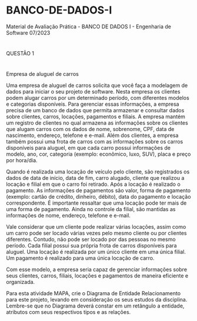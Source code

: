 # BANCO-DE-DADOS-I
Material de Avaliação Prática - BANCO DE DADOS I - Engenharia de Software 07/2023
#
QUESTÃO 1
#
Empresa de aluguel de carros
 
Uma empresa de aluguel de carros solicita que você faça a modelagem de dados para iniciar o seu projeto de software. Nesta empresa os clientes podem alugar carros por um determinado período, com diferentes modelos e categorias disponíveis. Para gerenciar essas informações, a empresa precisa de um banco de dados que permita armazenar e consultar dados sobre clientes, carros, locações, pagamentos e filiais. A empresa mantém um registro de clientes no qual armazena as informações sobre os clientes que alugam carros com os dados de nome, sobrenome, CPF, data de nascimento, endereço, telefone e e-mail. Além dos clientes, a empresa também possui uma frota de carros com as informações sobre os carros disponíveis para aluguel, em que cada carro possui informações de modelo, ano, cor, categoria (exemplo: econômico, luxo, SUV), placa e preço por hora/dia.

Quando é realizada uma locação de veículo pelo cliente, são registrados os dados de data de início, data de fim, carro alugado, cliente que realizou a locação e filial em que o carro foi retirado. Após a locação é realizado o pagamento. As informações de pagamentos são valor, forma de pagamento (exemplo: cartão de crédito, dinheiro, débito), data do pagamento e locação correspondente. É importante ressaltar que uma locação pode ter mais de uma forma de pagamento. Ainda no controle da filial, são mantidas as informações de nome, endereço, telefone e e-mail.

Vale considerar que um cliente pode realizar várias locações, assim como um carro pode ser locado várias vezes pelo mesmo cliente ou por clientes diferentes. Contudo, não pode ser locado por das pessoas no mesmo período. Cada filial possui sua própria frota de carros disponíveis para aluguel. Uma locação é realizada por um único cliente em uma única filial. Um pagamento é realizado para uma única locação de carro.

Com esse modelo, a empresa seria capaz de gerenciar informações sobre seus clientes, carros, filiais, locações e pagamentos de maneira eficiente e organizada.
 
Para esta atividade MAPA, crie o Diagrama de Entidade Relacionamento para este projeto, levando em consideração os seus estudos da disciplina. Lembre-se que no Diagrama deverá constar em um retângulo a entidade, atributos com seus respectivos tipos e as relações.
